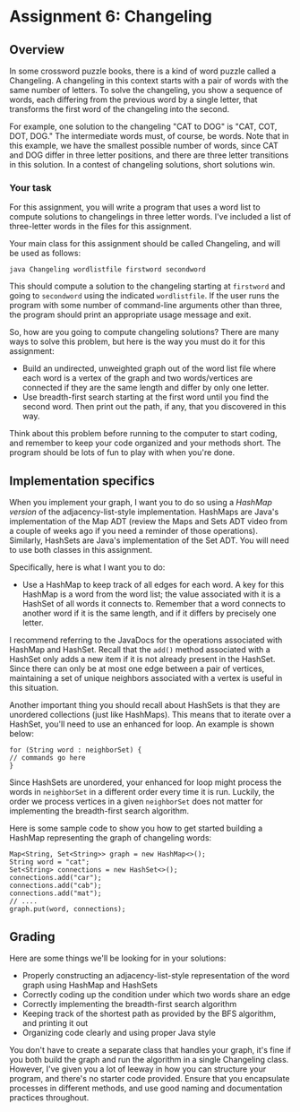 # Assignment 6: Changeling

## Overview
In some crossword puzzle books, there is a kind of word puzzle called a Changeling. A changeling in this context starts with a pair of words with the same number of letters. To solve the changeling, you show a sequence of words, each differing from the previous word by a single letter, that transforms the first word of the changeling into the second.

For example, one solution to the changeling "CAT to DOG" is "CAT, COT, DOT, DOG." The intermediate words must, of course, be words. Note that in this example, we have the smallest possible number of words, since CAT and DOG differ in three letter positions, and there are three letter transitions in this solution. In a contest of changeling solutions, short solutions win.

### Your task
For this assignment, you will write a program that uses a word list to compute solutions to changelings in three letter words. I've included a list of three-letter words in the files for this assignment. 

Your main class for this assignment should be called Changeling, and will be used as follows:
```
java Changeling wordlistfile firstword secondword
```
This should compute a solution to the changeling starting at `firstword` and going to `secondword` using the indicated `wordlistfile`. If the user runs the program with some number of command-line arguments other than three, the program should print an appropriate usage message and exit.

So, how are you going to compute changeling solutions? There are many ways to solve this problem, but here is the way you must do it for this assignment:


* Build an undirected, unweighted graph out of the word list file where each word is a vertex of the graph and two words/vertices are connected if they are the same length and differ by only one letter. 
* Use breadth-first search starting at the first word until you find the second word. Then print out the path, if any, that you discovered in this way.

Think about this problem before running to the computer to start coding, and remember to keep your code organized and your methods short. The program should be lots of fun to play with when you're done.

## Implementation specifics


When you implement your graph, I want you to do so using a _HashMap version_ of the adjacency-list-style implementation. HashMaps are Java's implementation of the Map ADT (review the Maps and Sets ADT video from a couple of weeks ago if you need a reminder of those operations). Similarly, HashSets are Java's implementation of the Set ADT. You will need to use both classes in this assignment.

Specifically, here is what I want you to do:

* Use a HashMap to keep track of all edges for each word. A key for this HashMap is a word from the word list; the value associated with it is a HashSet of all words it connects to. Remember that a word connects to another word if it is the same length, and if it differs by precisely one letter.

I recommend referring to the JavaDocs for the operations associated with HashMap and HashSet. Recall that the `add()` method associated with a HashSet only adds a new item if it is not already present in the HashSet. Since there can only be at most one edge between a pair of vertices, maintaining a set of unique neighbors associated with a vertex is useful in this situation.

Another important thing you should recall about HashSets is that they are unordered collections (just like HashMaps). This means that to iterate over a HashSet, you'll need to use an enhanced for loop. An example is shown below:
```
for (String word : neighborSet) {
// commands go here
} 
```

Since HashSets are unordered, your enhanced for loop might process the words in `neighborSet` in a different order every time it is run. Luckily, the order we process vertices in a given `neighborSet` does not matter for implementing the breadth-first search algorithm.

Here is some sample code to show you how to get started building a HashMap representing the graph of changeling words:

```
Map<String, Set<String>> graph = new HashMap<>();
String word = "cat";
Set<String> connections = new HashSet<>();
connections.add("car");
connections.add("cab");
connections.add("mat");
// ....
graph.put(word, connections);
```

## Grading

Here are some things we'll be looking for in your solutions:

* Properly constructing an adjacency-list-style representation of the word graph using HashMap and HashSets
* Correctly coding up the condition under which two words share an edge
* Correctly implementing the breadth-first search algorithm
* Keeping track of the shortest path as provided by the BFS algorithm, and printing it out
* Organizing code clearly and using proper Java style

You don't have to create a separate class that handles your graph, it's fine if you both build the graph and run the algorithm in a single Changeling class. However, I've given you a lot of leeway in how you can structure your program, and there's no starter code provided. Ensure that you encapsulate processes in different methods, and use good naming and documentation practices throughout.


